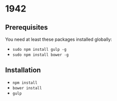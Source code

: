 # 1942

## Prerequisites
You need at least these packages installed globally:
- ```sudo npm install gulp -g```
- ```sudo npm install bower -g```

## Installation
- ```npm install```
- ```bower install```
- ```gulp```
